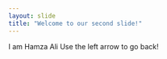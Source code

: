 ```yaml
---
layout: slide
title: "Welcome to our second slide!"
---
```

I am Hamza Ali
Use the left arrow to go back!
